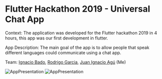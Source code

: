 # Flutter Hackathon 2019 - Universal Chat App

Context: The application was developed for the Flutter hackathon 2019 in 4 hours, this app was our first development in flutter.


App Description: The main goal of the app is to allow people that speak different languages could communicate using a chat app.


Team: 
[Ignacio Bado](https://www.linkedin.com/in/ignacio-bado/), [Rodrigo Garcia](https://www.linkedin.com/in/rodrigo-ezequiel-garcia/), [Juan Ignacio Agú](https://www.linkedin.com/in/juan-ignacio-ag%C3%BA-01079130/) (Me)


![AppPresentation](https://media.giphy.com/media/7T5suK10MZM5Ob90zC/giphy.gif)
![AppPresentation](https://media.giphy.com/media/27tCjJFH5GHMIdi0LC/giphy.gif)




